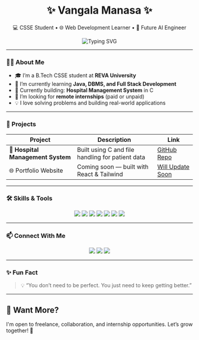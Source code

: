 <h1 align="center">✨ Vangala Manasa ✨</h1>
<p align="center">
  💻 CSSE Student • 🌐 Web Development Learner • 🚀 Future AI Engineer  
</p>

<p align="center">
  <img src="https://readme-typing-svg.herokuapp.com?font=Fira+Code&pause=1000&color=0C9EFF&center=true&vCenter=true&width=435&lines=Hi%2C+I'm+Manasa!;B.Tech+CSSE+student+at+REVA+University;Web+Dev+%7C+Java+%7C+C+%7C+DBMS;Learning+Daily+%F0%9F%93%96;Let's+build+something+amazing!+%F0%9F%9A%80" alt="Typing SVG" />
</p>

---

### 🧑‍💻 About Me

- 🎓 I’m a B.Tech CSSE student at **REVA University**
- 🌱 I’m currently learning **Java, DBMS, and Full Stack Development**
- 📌 Currently building: **Hospital Management System** in C
- 🤝 I’m looking for **remote internships** (paid or unpaid)
- 💡 I love solving problems and building real-world applications

---

### 💼 Projects

| Project | Description | Link |
|--------|-------------|------|
| 🏥 **Hospital Management System** | Built using C and file handling for patient data | [GitHub Repo](https://github.com/ManasaVangala/Hospital-Management-System) |
| 🌐 Portfolio Website | Coming soon — built with React & Tailwind | [Will Update Soon]() |

---

### 🛠️ Skills & Tools

<p align="center">
  <img src="https://img.shields.io/badge/C-blue?style=for-the-badge&logo=c" />
  <img src="https://img.shields.io/badge/Java-red?style=for-the-badge&logo=java" />
  <img src="https://img.shields.io/badge/DBMS-purple?style=for-the-badge" />
  <img src="https://img.shields.io/badge/HTML5-orange?style=for-the-badge&logo=html5" />
  <img src="https://img.shields.io/badge/CSS3-blue?style=for-the-badge&logo=css3" />
  <img src="https://img.shields.io/badge/GitHub-181717?style=for-the-badge&logo=github" />
  <img src="https://img.shields.io/badge/VSCode-007ACC?style=for-the-badge&logo=visual-studio-code" />
</p>

---

### 📫 Connect With Me

<p align="center">
  <a href="mailto:vmanasavmanasa33@gmail.com"><img src="https://img.shields.io/badge/Email-D14836?style=for-the-badge&logo=gmail&logoColor=white"/></a>
  <a href="https://github.com/ManasaVangala"><img src="https://img.shields.io/badge/GitHub-100000?style=for-the-badge&logo=github&logoColor=white" /></a>
  <a href="https://www.linkedin.com/in/vangala-manasa-90765531b/"><img src="https://img.shields.io/badge/LinkedIn-0077B5?style=for-the-badge&logo=linkedin&logoColor=white"/></a>
</p>

---

### ✨ Fun Fact

> 💡 “You don’t need to be perfect. You just need to keep getting better.”

---

## 💬 Want More?

I'm open to freelance, collaboration, and internship opportunities. Let’s grow together! 🌱


